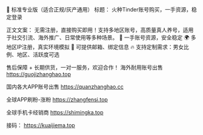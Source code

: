 🚀 标准专业版（适合正规/灰产通用）
标题：
火种Tinder账号购买，一手资源，稳定登录

正文文案：
无需注册，直接购买即用！支持多地区账号，高质量真人养号，适用于社交引流、海外推广、日常使用等多种场景。
📱 一手账号资源，安全稳定
🌍 多地区IP注册，真实环境模拟
🧾 可提供邮箱、绑定信息
🔥 支持定制需求：男女比例、地区、活跃度可选

售后保障 + 长期供货，一对一服务，欢迎合作！
海外耐用账号出售
https://guojizhanghao.top 

国内各大APP账号出售
https://quanzhanghao.cc     

全球APP刷粉-涨粉 
https://zhangfensi.top 

全球手机卡经销商
https://shimingka.top 

接码：
https://kuaijiema.top